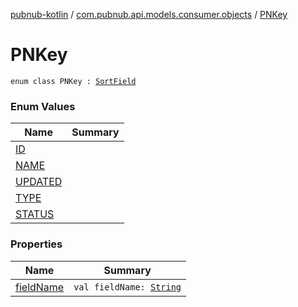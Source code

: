 [pubnub-kotlin](../../index.md) / [com.pubnub.api.models.consumer.objects](../index.md) / [PNKey](./index.md)

# PNKey

`enum class PNKey : `[`SortField`](../-sort-field/index.md)

### Enum Values

| Name | Summary |
|---|---|
| [ID](-i-d.md) |  |
| [NAME](-n-a-m-e.md) |  |
| [UPDATED](-u-p-d-a-t-e-d.md) |  |
| [TYPE](-t-y-p-e.md) |  |
| [STATUS](-s-t-a-t-u-s.md) |  |

### Properties

| Name | Summary |
|---|---|
| [fieldName](field-name.md) | `val fieldName: `[`String`](https://kotlinlang.org/api/latest/jvm/stdlib/kotlin/-string/index.html) |
